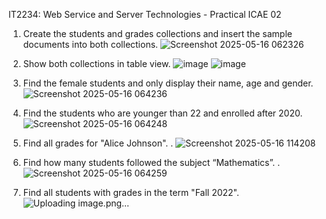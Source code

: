 IT2234: Web Service and Server Technologies - Practical
             ICAE 02

1. Create the students and grades collections and insert the sample documents into both
collections.
![Screenshot 2025-05-16 062326](https://github.com/user-attachments/assets/655c9620-1008-429c-ad32-36bf1ef2a16f)

2. Show both collections in table view.
   ![image](https://github.com/user-attachments/assets/8141bb55-0ed7-469d-bb6b-b3c76f630d80)
   ![image](https://github.com/user-attachments/assets/875f91dc-78c0-4b1d-89a8-d0945fc0acc0)

3. Find the female students and only display their name, age and gender.
   ![Screenshot 2025-05-16 064236](https://github.com/user-attachments/assets/db4b840e-4e12-4a1a-9041-70e3310b43f5)

4. Find the students who are younger than 22 and enrolled after 2020.
   ![Screenshot 2025-05-16 064248](https://github.com/user-attachments/assets/46a0ac62-9c18-4717-b468-4a15bd8ba660)

5. Find all grades for "Alice Johnson".
. ![Screenshot 2025-05-16 114208](https://github.com/user-attachments/assets/902f7e79-dcb5-416c-855d-45f1b7410edf)

6. Find how many students followed the subject “Mathematics”.
. ![Screenshot 2025-05-16 064259](https://github.com/user-attachments/assets/fb9ae670-800e-430b-ac38-efe409203112)

7. Find all students with grades in the term "Fall 2022".
   ![Uploading image.png…]()
